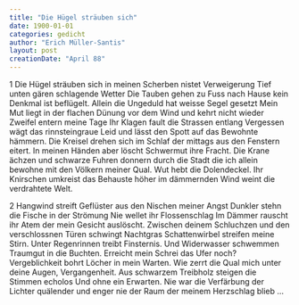 ```yaml
---
title: "Die Hügel sträuben sich"
date: 1900-01-01
categories: gedicht
author: "Erich Müller-Santis"
layout: post
creationDate: "April 88"
---
```

1
Die Hügel sträuben sich
in meinen Scherben nistet
Verweigerung
Tief unten gären
schlagende Wetter
Die Tauben gehen zu Fuss nach Hause
kein Denkmal ist beflügelt.
Allein die Ungeduld
hat weisse Segel gesetzt
Mein Mut liegt in der flachen Dünung vor dem Wind
und kehrt nicht wieder
Zweifel entern meine Tage
Ihr Klagen fault die Strassen entlang
Vergessen wägt das rinnsteingraue Leid
und lässt den Spott auf das Bewohnte hämmern.
Die Kreisel drehen sich im Schlaf
der mittags aus den Fenstern eitert.
In meinen Händen aber
löscht Schwermut ihre Fracht.
Die Krane ächzen
und schwarze Fuhren donnern durch die Stadt
die ich allein bewohne mit den Völkern meiner Qual.
Wut hebt die Dolendeckel.
Ihr Knirschen umkreist das Behauste
höher im dämmernden Wind
weint die verdrahtete Welt.

2
Hangwind streift Geflüster
aus den Nischen meiner Angst
Dunkler stehn die Fische in der Strömung
Nie wellet ihr Flossenschlag
Im Dämmer rauscht ihr Atem
der mein Gesicht auslöscht.
Zwischen deinem Schluchzen und den verschlossnen Türen
schwingt Nachtgras
Schattenwirbel streifen meine Stirn.
Unter Regenrinnen
treibt Finsternis.
Und Widerwasser schwemmen Traumgut in die Buchten.
Erreicht mein Schrei das Ufer noch?
Vergeblichkeit bohrt Löcher in mein Warten.
Wie zerrt die Qual
mich unter deine Augen, Vergangenheit.
Aus schwarzem Treibholz steigen
die Stimmen echolos
Und ohne ein Erwarten.
Nie war die Verfärbung
der Lichter quälender
und enger nie der Raum
der meinem Herzschlag blieb …
